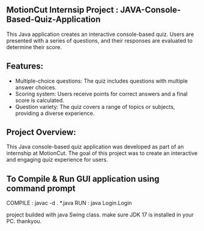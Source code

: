 ## MotionCut Internsip Project : JAVA-Console-Based-Quiz-Application

This Java application creates an interactive console-based quiz. Users are presented with a series of questions, and their responses are evaluated to determine their score.

## Features:

- Multiple-choice questions: The quiz includes questions with multiple answer choices.
- Scoring system: Users receive points for correct answers and a final score is calculated.
- Question variety: The quiz covers a range of topics or subjects, providing a diverse experience.

## Project Overview:

This Java console-based quiz application was developed as part of an internship at MotionCut. The goal of this project was to create an interactive and engaging quiz experience for users.

## To Compile & Run GUI application using command prompt
COMPILE : javac -d . *.java 
RUN : java Login.Login

project builded with java Swing class. make sure JDK 17 is installed in your PC.
thankyou.
